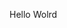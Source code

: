 Hello Wolrd


































































































































































































































































































































































































































































































































































































































































































































































































































































































































































































































































































































































































































































































































































































































































































































































































































































































































































































































































































































































































































































































































































































































































































































































































































































































































































































































































































































































































































































































































































































































































































































































































































































































































































































































































































































































































































































































































































































































































































































































































































































































































































































































































































































































































































































































































































































































































































































































































































































































































































































































































































































































































































































































